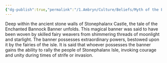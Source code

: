```yaml
---
{"dg-publish":true,"permalink":"/1.Ambryn/Culture/Beliefs/Myth of the Enchanted Bannock Banner/"}
---
```


Deep within the ancient stone walls of Stonephalanx Castle, the tale of the Enchanted Bannock Banner unfolds. This magical banner was said to have been woven by skilled fairy weavers from shimmering threads of moonlight and starlight. The banner possesses extraordinary powers, bestowed upon it by the fairies of the isle. It is said that whoever possesses the banner gains the ability to rally the people of Stonephalanx Isle, invoking courage and unity during times of strife or invasion.